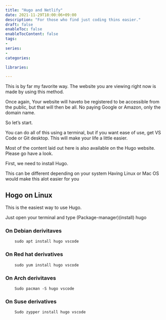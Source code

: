```yaml
---
title: "Hugo and Netlify"
date: 2021-11-29T18:00:06+09:00
description: "For those who find just coding thins easier."
draft: false
enableToc: false
enableTocContent: false
tags:
-
series:
-
categories:

libraries:

---
```


This is by far my favorite way. The website you are viewing right now is made by using this method.

Once again, Your website will haveto be registered to be accessible from the public, but that will then be all. No paying Google or Amazon, only the domain name.

So let’s start.

You can do all of this using a terminal, but if you want ease of use, get VS Code or Git desktop. This will make your life a little easier.

Most of the content laid out here is also available on the Hugo website. Please go have a look.

First, we need to install Hugo.

This can be different depending on your system
Having Linux or Mac OS would make this alot easier for you

## Hogo on Linux

This is the easiest way to use Hugo.

Just open your terminal and type (Package-manager)(install) hugo

### On Debian derivitaves

        sudo apt install hugo vscode

### On Red hat derivatives

        sudo yum install hugo vscode

### On Arch derivitaves

        Sudo pacman -S hugo vscode

### On Suse derivatives

        Sudo zypper install hugo vscode